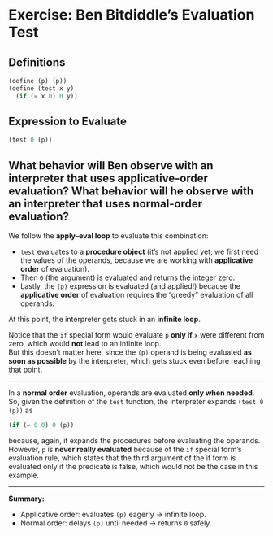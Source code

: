 # Exercise: Ben Bitdiddle’s Evaluation Test

## Definitions
```scheme
(define (p) (p))
(define (test x y)
  (if (= x 0) 0 y))
```

## Expression to Evaluate
```scheme
(test 0 (p))
```
What behavior will Ben observe with an interpreter that
uses applicative-order evaluation? What behavior will he
observe with an interpreter that uses normal-order evaluation?
---

We follow the **apply–eval loop** to evaluate this combination:

- `test` evaluates to a **procedure object** (it’s not applied yet; we first need the values of the operands, because we are working with **applicative order** of evaluation).
- Then `0` (the argument) is evaluated and returns the integer zero.
- Lastly, the `(p)` expression is evaluated (and applied!) because the **applicative order** of evaluation requires the “greedy” evaluation of all operands.

At this point, the interpreter gets stuck in an **infinite loop**.  

Notice that the `if` special form would evaluate `p` **only if** `x` were different from zero, which would **not** lead to an infinite loop.  
But this doesn’t matter here, since the `(p)` operand is being evaluated **as soon as possible** by the interpreter, which gets stuck even before reaching that point.

---

In a **normal order** evaluation, operands are evaluated **only when needed**.  
So, given the definition of the `test` function, the interpreter expands `(test 0 (p))` as

```scheme
(if (= 0 0) 0 (p))
```
because, again, it expands the procedures before evaluating the operands. However, `p` is **never really evaluated** because of the `if` special form’s evaluation rule, which states that the third argument of the if form is evaluated only if the predicate is false, which would not be the case in this example.

---

**Summary:**  
- Applicative order: evaluates `(p)` eagerly → infinite loop.  
- Normal order: delays `(p)` until needed → returns `0` safely.